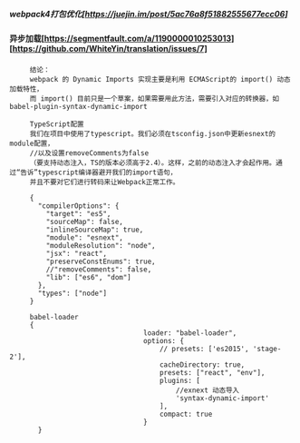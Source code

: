 
##### webpack4打包优化[https://juejin.im/post/5ac76a8f51882555677ecc06]


#### 异步加载[https://segmentfault.com/a/1190000010253013] [https://github.com/WhiteYin/translation/issues/7]

         结论：
         webpack 的 Dynamic Imports 实现主要是利用 ECMAScript的 import() 动态加载特性，
         而 import() 目前只是一个草案，如果需要用此方法，需要引入对应的转换器，如 babel-plugin-syntax-dynamic-import
         
         TypeScript配置
         我们在项目中使用了typescript。我们必须在tsconfig.json中更新esnext的module配置，
         //以及设置removeComments为false
         （要支持动态注入，TS的版本必须高于2.4）。这样，之前的动态注入才会起作用。通过“告诉”typescript编译器避开我们的import语句，
         并且不要对它们进行转码来让Webpack正常工作。
         
         {
           "compilerOptions": {
             "target": "es5",
             "sourceMap": false,
             "inlineSourceMap": true,
             "module": "esnext",
             "moduleResolution": "node",
             "jsx": "react",
             "preserveConstEnums": true,
             //"removeComments": false,
             "lib": ["es6", "dom"]
           },
           "types": ["node"]
         }
         
         babel-loader
         {
                                     loader: "babel-loader",
                                     options: {
                                         // presets: ['es2015', 'stage-2'],
                                         cacheDirectory: true,
                                         presets: ["react", "env"],
                                         plugins: [
                                             //exnext 动态导入
                                             'syntax-dynamic-import'
                                         ],
                                         compact: true
                                     }
           }
         